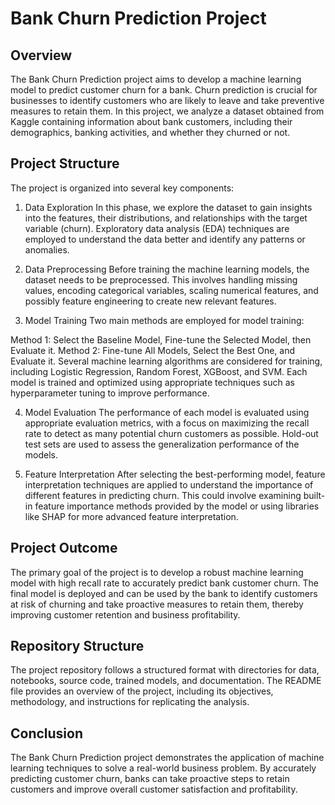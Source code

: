 # Bank Churn Prediction Project
## Overview
The Bank Churn Prediction project aims to develop a machine learning model to predict customer churn for a bank. Churn prediction is crucial for businesses to identify customers who are likely to leave and take preventive measures to retain them. In this project, we analyze a dataset obtained from Kaggle containing information about bank customers, including their demographics, banking activities, and whether they churned or not.

## Project Structure
The project is organized into several key components:

1. Data Exploration
In this phase, we explore the dataset to gain insights into the features, their distributions, and relationships with the target variable (churn). Exploratory data analysis (EDA) techniques are employed to understand the data better and identify any patterns or anomalies.

2. Data Preprocessing
Before training the machine learning models, the dataset needs to be preprocessed. This involves handling missing values, encoding categorical variables, scaling numerical features, and possibly feature engineering to create new relevant features.

3. Model Training
Two main methods are employed for model training:

Method 1: Select the Baseline Model, Fine-tune the Selected Model, then Evaluate it.
Method 2: Fine-tune All Models, Select the Best One, and Evaluate it.
Several machine learning algorithms are considered for training, including Logistic Regression, Random Forest, XGBoost, and SVM. Each model is trained and optimized using appropriate techniques such as hyperparameter tuning to improve performance.

4. Model Evaluation
The performance of each model is evaluated using appropriate evaluation metrics, with a focus on maximizing the recall rate to detect as many potential churn customers as possible. Hold-out test sets are used to assess the generalization performance of the models.

5. Feature Interpretation
After selecting the best-performing model, feature interpretation techniques are applied to understand the importance of different features in predicting churn. This could involve examining built-in feature importance methods provided by the model or using libraries like SHAP for more advanced feature interpretation.

## Project Outcome
The primary goal of the project is to develop a robust machine learning model with high recall rate to accurately predict bank customer churn. The final model is deployed and can be used by the bank to identify customers at risk of churning and take proactive measures to retain them, thereby improving customer retention and business profitability.

## Repository Structure
The project repository follows a structured format with directories for data, notebooks, source code, trained models, and documentation. The README file provides an overview of the project, including its objectives, methodology, and instructions for replicating the analysis.

## Conclusion
The Bank Churn Prediction project demonstrates the application of machine learning techniques to solve a real-world business problem. By accurately predicting customer churn, banks can take proactive steps to retain customers and improve overall customer satisfaction and profitability.





